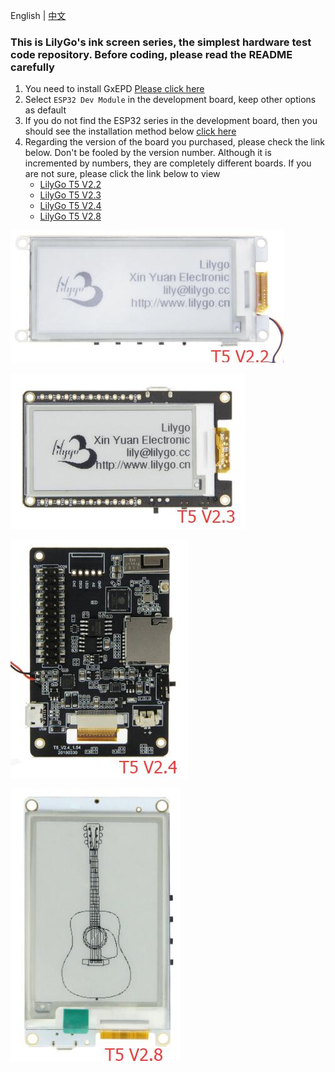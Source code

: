 
English | [中文](docs/details_cn.md) 

### This is LilyGo's ink screen series, the simplest hardware test code repository. Before coding, please read the README carefully

1. You need to install GxEPD [Please click here](https://github.com/ZinggJM/GxEPD)
2. Select `ESP32 Dev Module` in the development board, keep other options as default
3. If you do not find the ESP32 series in the development board, then you should see the installation method below [click here](https://github.com/espressif/arduino-esp32/blob/master/docs/arduino-ide/boards_manager.md)
4. Regarding the version of the board you purchased, please check the link below. Don't be fooled by the version number. Although it is incremented by numbers, they are completely different boards. If you are not sure, please click the link below to view
    - [LilyGo T5 V2.2](https://www.aliexpress.com/item/32850386996.html)
    - [LilyGo T5 V2.3](https://www.aliexpress.com/item/32869729970.html)
    - [LilyGo T5 V2.4](https://www.aliexpress.com/item/32859425947.html)
    - [LilyGo T5 V2.8](https://www.aliexpress.com/item/32867880658.html)


![](image/T5V2.2.jpg)

![](image/T5V2.3.jpg)

![](image/T5&#32;V2.4.jpg)

![](image/T5&#32;V2.8.jpg)



